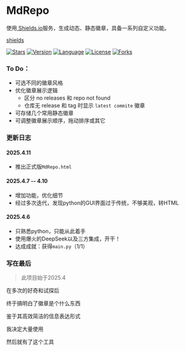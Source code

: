 # MdRepo
使用[ Shields.io](https://shields.io/)服务，生成动态、静态徽章，具备一系列自定义功能。

 [shields](https://github.com/badges/shields)
 
  [![Stars](https://img.shields.io/github/stars/badges/shields?style=flat)](https://github.com/badges/shields/stargazers)
  [![Version](https://img.shields.io/github/v/tag/badges/shields?label=Version&style=flat)](https://github.com/badges/shields/releases)
  [![Language](https://img.shields.io/github/languages/top/badges/shields?style=flat)](https://github.com/badges/shields/search?l=JavaScript)
  [![License](https://img.shields.io/github/license/badges/shields?style=flat)](https://github.com/badges/shields/blob/master/LICENSE)
  [![Forks](https://img.shields.io/github/forks/badges/shields?style=flat)](https://github.com/badges/shields/network/members)

### To Do：
- 可选不同的徽章风格
- 优化徽章展示逻辑
  - 区分 no releases 和 repo not found
  - 仓库无 release 和 tag 时显示 `latest commite` 徽章
- 可存储几个常用静态徽章
- 可调整徽章展示顺序，拖动排序或其它
### 更新日志


#### 2025.4.11
- 推出正式版`MdRepo.html`


#### 2025.4.7 -- 4.10
- 增加功能，优化细节
- 经过多次迭代，发现python的GUI界面过于传统，不够美观，转HTML


#### 2025.4.6
- 只熟悉python，只能从此着手
- 使用爆火的DeepSeek以及三方集成，开干！
- 达成成就：获得`main.py`（1/1）

### 写在最后
> 此项目始于2025.4

在多次的好奇和试探后

终于搞明白了徽章是个什么东西

鉴于其高效简洁的信息表达形式

我决定大量使用

然后就有了这个工具

